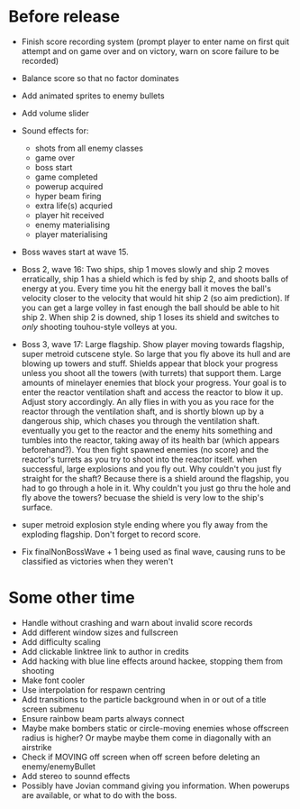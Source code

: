 # Before release

- Finish score recording system (prompt player to enter name on first quit attempt and on game over and on victory, warn on score failure to be recorded)
- Balance score so that no factor dominates

- Add animated sprites to enemy bullets
- Add volume slider
- Sound effects for:
	- shots from all enemy classes
	- game over
	- boss start
	- game completed
	- powerup acquired
	- hyper beam firing
	- extra life(s) acquried
	- player hit received
	- enemy materialising
	- player materialising

- Boss waves start at wave 15.
- Boss 2, wave 16: Two ships, ship 1 moves slowly and ship 2 moves erratically, ship 1 has a shield which is fed by ship 2, and shoots balls of energy at you. Every time you hit the energy ball it moves the ball's velocity closer to the velocity that would hit ship 2 (so aim prediction). If you can get a large volley in fast enough the ball should be able to hit ship 2. When ship 2 is downed, ship 1 loses its shield and switches to *only* shooting touhou-style volleys at you.
- Boss 3, wave 17: Large flagship. Show player moving towards flagship, super metroid cutscene style. So large that you fly above its hull and are blowing up towers and stuff. Shields appear that block your progress unless you shoot all the towers (with turrets) that support them. Large amounts of minelayer enemies that block your progress. Your goal is to enter the reactor ventilation shaft and access the reactor to blow it up. Adjust story accordingly. An ally flies in with you as you race for the reactor through the ventilation shaft, and is shortly blown up by a dangerous ship, which chases you through the ventilation shaft. eventually you get to the reactor and the enemy hits something and tumbles into the reactor, taking away of its health bar (which appears beforehand?). You then fight spawned enemies (no score) and the reactor's turrets as you try to shoot into the reactor itself. when successful, large explosions and you fly out. Why couldn't you just fly straight for the shaft? Because there is a shield around the flagship, you had to go through a hole in it. Why couldn't you just go thru the hole and fly above the towers?  becuase the shield is very low to the ship's surface.
- super metroid explosion style ending where you fly away from the exploding flagship. Don't forget to record score.
- Fix finalNonBossWave + 1 being used as final wave, causing runs to be classified as victories when they weren't

# Some other time

- Handle without crashing and warn about invalid score records
- Add different window sizes and fullscreen
- Add difficulty scaling
- Add clickable linktree link to author in credits
- Add hacking with blue line effects around hackee, stopping them from shooting
- Make font cooler
- Use interpolation for respawn centring
- Add transitions to the particle background when in or out of a title screen submenu
- Ensure rainbow beam parts always connect
- Maybe make bombers static or circle-moving enemies whose offscreen radius is higher? Or maybe maybe them come in diagonally with an airstrike
- Check if MOVING off screen when off screen before deleting an enemy/enemyBullet
- Add stereo to sounnd effects
- Possibly have Jovian command giving you information. When powerups are available, or what to do with the boss.
